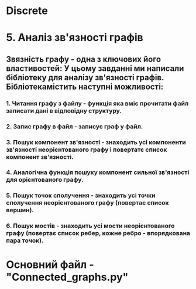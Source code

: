 # Discrete
# 5. Аналiз зв'язності графів

## Звязність графу - одна з ключових його властивостей: У цьому завданні ми написали бібліотеку для аналізу зв'язностi графів. Бiблiотекамістить наступні можливості:

### 1. Читання графу з файлу - функція яка вміє прочитати файл записати дані в вiдповiдну структуру. 

### 2. Запис графу в файл - записує граф у файл.

### 3. Пошук компонент зв'язностi - знаходить усі компоненти зв'язності неорієнтованого графу і повертатє список компонент зв'язності.

### 4. Аналогічна функція пошуку компонент сильної зв'язності для орієнтованого графу.

### 5. Пошук точок сполучення - знаходить усі точки сполучення неорієнтованого графу (повертає список вершин).

### 6. Пошук мостів - знаходить усi мости неорієнтованого графу (повертає список ребер, кожне ребро - впорядкована пара точок).

# Основний файл - "Connected_graphs.py"
